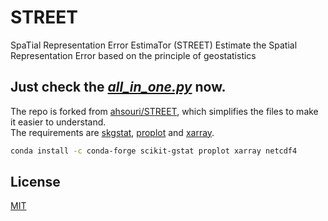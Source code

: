 # STREET

SpaTial Representation Error EstimaTor (STREET)
Estimate the Spatial Representation Error based on the principle of geostatistics  
## Just check the *[all_in_one.py](https://github.com/HeQinWill/STREET/blob/main/all_in_one.py)* now.
The repo is forked from [ahsouri/STREET](https://github.com/ahsouri/STREET), which simplifies the files to make it easier to understand.  
The requirements are [skgstat](https://github.com/mmaelicke/scikit-gstat), [proplot](https://github.com/lukelbd/proplot) and [xarray](https://github.com/pydata/xarray).
```sh
conda install -c conda-forge scikit-gstat proplot xarray netcdf4
```
## License
[MIT](https://choosealicense.com/licenses/mit/)
